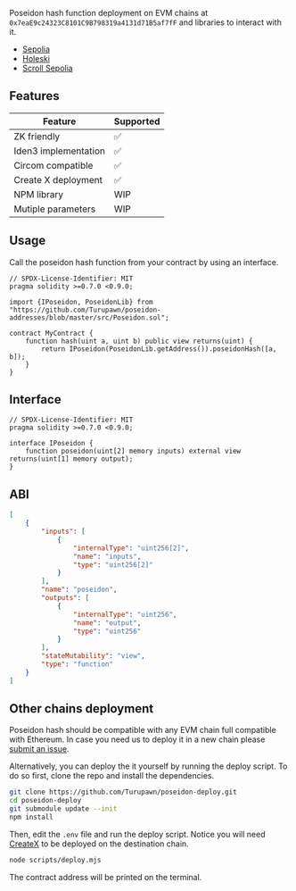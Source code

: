 Poseidon hash function deployment on EVM chains at `0x7eaE9c24323C8101C9B798319a4131d71B5af7fF` and libraries to interact with it.

* [Sepolia](https://sepolia.etherscan.io/address/0x7eaE9c24323C8101C9B798319a4131d71B5af7fF)
* [Holeski](https://holesky.etherscan.io/address/0x7eaE9c24323C8101C9B798319a4131d71B5af7fF)
* [Scroll Sepolia](https://sepolia.scrollscan.com/address/0x7eaE9c24323C8101C9B798319a4131d71B5af7fF)

## Features

| Feature | Supported |
|----------|------------ |
| ZK friendly | ✅ |
| Iden3 implementation | ✅ |
| Circom compatible | ✅ |
| Create X deployment | ✅ |
| NPM library | WIP |
| Mutiple parameters | WIP |


## Usage

Call the poseidon hash function from your contract by using an interface.

```solidity
// SPDX-License-Identifier: MIT
pragma solidity >=0.7.0 <0.9.0;

import {IPoseidon, PoseidonLib} from "https://github.com/Turupawn/poseidon-addresses/blob/master/src/Poseidon.sol";

contract MyContract {
    function hash(uint a, uint b) public view returns(uint) {
        return IPoseidon(PoseidonLib.getAddress()).poseidonHash([a, b]);
    }
}
```

## Interface

```solidity
// SPDX-License-Identifier: MIT
pragma solidity >=0.7.0 <0.9.0;

interface IPoseidon {
    function poseidon(uint[2] memory inputs) external view returns(uint[1] memory output);
}
```

## ABI

```json
[
	{
		"inputs": [
			{
				"internalType": "uint256[2]",
				"name": "inputs",
				"type": "uint256[2]"
			}
		],
		"name": "poseidon",
		"outputs": [
			{
				"internalType": "uint256",
				"name": "output",
				"type": "uint256"
			}
		],
		"stateMutability": "view",
		"type": "function"
	}
]
```

## Other chains deployment

Poseidon hash should be compatible with any EVM chain full compatible with Ethereum. In case you need us to deploy it in a new chain please [submit an issue](https://github.com/Turupawn/poseidon-lib/issues).

Alternatively, you can deploy the it yourself by running the deploy script. To do so first, clone the repo and install the dependencies.

```bash
git clone https://github.com/Turupawn/poseidon-deploy.git
cd poseidon-deploy
git submodule update --init
npm install
```

Then, edit the `.env` file and run the deploy script. Notice you will need [CreateX](https://github.com/pcaversaccio/createx) to be deployed on the destination chain.

```bash
node scripts/deploy.mjs
```

The contract address will be printed on the terminal.